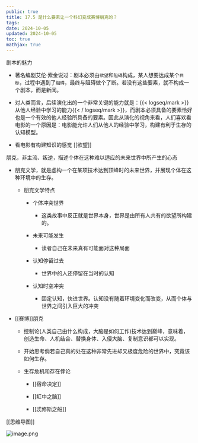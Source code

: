```yaml
---
public: true
title: 17.5 是什么要素让一个科幻变成赛博朋克的？
tags:
date: 2024-10-05
updated: 2024-10-05
toc: true
mathjax: true
---
```




剧本的魅力

  + 著名编剧艾伦·索金说过：剧本必须由`欲望`和`阻碍`构成，某人想要达成某个`目标`，过程中遇到了`阻碍`，最终与阻碍做个了断。若没有这些要素，就不构成一个剧本，而是新闻。

  + 对人类而言，后续演化出的一个非常关键的能力就是：{{< logseq/mark >}}从他人经验中学习的能力{{< / logseq/mark >}}，而剧本必须具备的要素恰好也是一个有效的他人经验所具备的要素。因此从演化的视角来看，人们喜欢看电影的一个原因是：电影能允许人们从他人的经验中学习，构建有利于生存的认知模型。

  + 看电影有构建知识的感觉 [[欲望]]

朋克，非主流、叛逆，描述个体在这种难以适应的未来世界中所产生的心态

  + 朋克文学，就是虚构一个在某项技术达到顶峰时的未来世界，并展现个体在这种环境中的生存。

    + 朋克文学特点

      + 个体冲突世界

        + 这类故事中反正就是世界本身，世界是由所有人共有的欲望所构建的。

      + 未来可能发生

        + 读者自己在未来真有可能面对这种局面

      + 认知停留过去

        + 世界中的人还停留在当时的认知

      + 认知时空冲突

        + 固定认知，快进世界。认知没有随着环境变化而改变，从而个体与世界之间引入巨大的冲突

  + [[赛博]]朋克

    + 控制论(人类自己由什么构成，大脑是如何工作)技术达到巅峰，意味着，创造生命、人机结合、替换身体、入侵大脑、复制意识都可以实现。

    + 开始思考倘若自己真的处在这种非常先进却又极度危险的世界中，究竟该如何生存。

    + 生存危机和存在悖论

      + [[宿命决定]]

      + [[缸中之脑]]

      + [[忒修斯之船]]



[[思维导图]]

![image.png](/assets/image_1697189391562_0.png)
